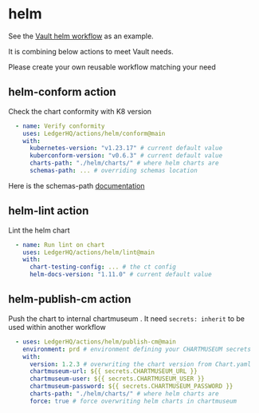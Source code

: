# helm

See the [Vault helm workflow](.github/workflows/vault_helm_lint_publish.yml) as an example. 

It is combining below actions to meet Vault needs.

Please create your own reusable workflow matching your need

## helm-conform action

Check the chart conformity with K8 version

```yaml
  - name: Verify conformity
    uses: LedgerHQ/actions/helm/conform@main
    with:
      kubernetes-version: "v1.23.17" # current default value
      kuberconform-version: "v0.6.3" # current default value
      charts-path: "./helm/charts/" # where helm charts are
      schemas-path: ... # overriding schemas location
```

Here is the schemas-path [documentation](https://github.com/yannh/kubeconform#overriding-schemas-location)

## helm-lint action

Lint the helm chart

```yaml
  - name: Run lint on chart
    uses: LedgerHQ/actions/helm/lint@main
    with:
      chart-testing-config: ... # the ct config
      helm-docs-version: "1.11.0" # current default value
```

## helm-publish-cm action

Push the chart to internal chartmuseum .
It need `secrets: inherit` to be used within another workflow

```yaml
  - uses: LedgerHQ/actions/helm/publish-cm@main
    environment: prd # environment defining your CHARTMUSEUM secrets
    with:
      version: 1.2.3 # overwriting the chart version from Chart.yaml
      chartmuseum-url: ${{ secrets.CHARTMUSEUM_URL }}
      chartmuseum-user: ${{ secrets.CHARTMUSEUM_USER }}
      chartmuseum-password: ${{ secrets.CHARTMUSEUM_PASSWORD }}
      charts-path: "./helm/charts/" # where helm charts are
      force: true # force overwriting helm charts in chartmuseum
```

